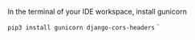 
In the terminal of your IDE workspace, install gunicorn

`pip3 install gunicorn django-cors-headers`
  `